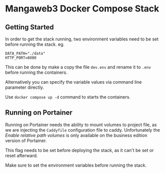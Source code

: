 # Mangaweb3 Docker Compose Stack

## Getting Started

In order to get the stack running, two environment variables need to be set before running the stack. eg.

```env
DATA_PATH="./data"
HTTP_PORT=8080
```

This can be done by make a copy the file `dev.env` and rename it to `.env` before running the containers.

Alternatively you can specify the variable values via command line parameter directly.

Use `docker compose up -d` command to starts the containers.

## Running on Portainer

Running on Portainer needs the ability to mount volumes to project file, as we are injecting the `Caddyfile` configuration file to caddy. Unfortunately the *Enable relative path volumes* is only available on the business edition version of Portainer.

This flag needs to be set before deploying the stack, as it can't be set or reset afterward.

Make sure to set the environment variables before running the stack.
